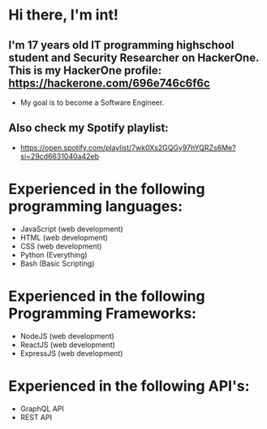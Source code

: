 # Hi there, I'm int! 

## I'm 17 years old IT programming highschool student and Security Researcher on HackerOne. This is my HackerOne profile: https://hackerone.com/696e746c6f6c
- My goal is to become a Software Engineer.

## Also check my Spotify playlist:

- https://open.spotify.com/playlist/7wk0Xs2GQGy97hYQRZs6Me?si=29cd6631040a42eb

# Experienced in the following programming languages:

- JavaScript (web development)
- HTML  (web development)
- CSS   (web development)
- Python (Everything)
- Bash (Basic Scripting)

# Experienced in the following Programming Frameworks:
- NodeJS   (web development)
- ReactJS  (web development)
- ExpressJS (web development)


# Experienced in the following API's:
- GraphQL API
- REST API






